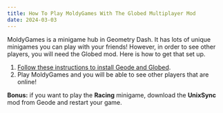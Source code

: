 ```yaml
---
title: How To Play MoldyGames With The Globed Multiplayer Mod
date: 2024-03-03
---
```


MoldyGames is a minigame hub in Geometry Dash. It has lots of unique minigames you can play with your friends! However, in order to see other players, you will need the Globed mod. Here is how to get that set up.

1. [Follow these instructions to install Geode and Globed](https://www.dashword.net/posts/geometry-dash-multiplayer-how-to-download-and-install/).
2. Play MoldyGames and you will be able to see other players that are online!

**Bonus:** if you want to play the **Racing** minigame, download the **UnixSync** mod from Geode and restart your game.